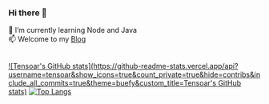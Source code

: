 ### Hi there 👋

<!--
**tensoar/tensoar** is a ✨ _special_ ✨ repository because its `README.md` (this file) appears on your GitHub profile.

Here are some ideas to get you started:

- 🔭 I’m currently working on ...
- 🌱 I’m currently learning ...
- 👯 I’m looking to collaborate on ...
- 🤔 I’m looking for help with ...
- 💬 Ask me about ...
- 📫 How to reach me: ...
- 😄 Pronouns: ...
- ⚡ Fun fact: ...
-->
🌱 I’m currently learning Node and Java <br>
📫 Welcome to my [Blog](https://wteng.top) <br><br>

[![Tensoar's GitHub stats](https://github-readme-stats.vercel.app/api?username=tensoar&show_icons=true&count_private=true&hide=contribs&include_all_commits=true&theme=buefy&custom_title=Tensoar's GitHub stats)](https://github.com/tensoar)
[![Top Langs](https://github-readme-stats.vercel.app/api/top-langs/?username=tensoar&layout=compact)](https://github.com/tensoar)
